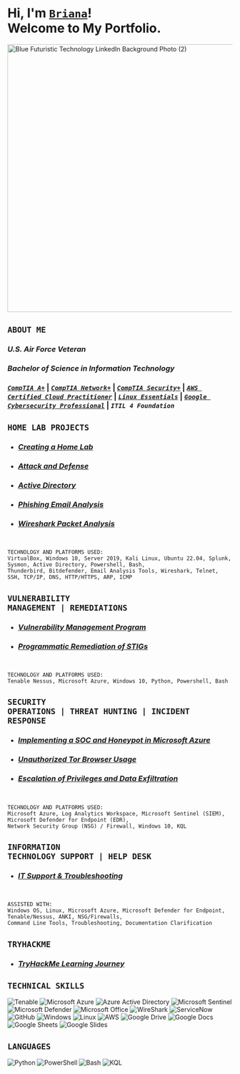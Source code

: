 <h1>Hi, I'm <a href="https://www.linkedin.com/in/brianalwillis/"><code>Briana</code></a>!<br>Welcome to My Portfolio.</h1>

<img width="2000" height="600" alt="Blue Futuristic Technology LinkedIn Background Photo (2)" src="https://github.com/user-attachments/assets/39f05744-86ea-4379-a38a-29a349e6114b" /></br>

## <code>ABOUT ME</code>

### *U.S. Air Force Veteran*
### *Bachelor of Science in Information Technology*
### [*`CompTIA A+`*](https://www.credly.com/earner/earned/badge/b053f3c0-6e80-4d2e-bb8c-f8f4f8172a40) | [*`CompTIA Network+`*](https://www.credly.com/earner/earned/badge/8ca33678-28c0-4119-b5b4-822a320eb803) | [*`CompTIA Security+`*](https://www.credly.com/earner/earned/badge/da5ce54c-26da-4b7e-849b-182c826863c5) | [*`AWS Certified Cloud Practitioner`*](https://www.credly.com/earner/earned/badge/6f187de9-6d92-4634-b4a7-d0c02943d1af) | [*`Linux Essentials`*](https://www.credly.com/earner/earned/badge/043dea14-3383-4b88-86bd-e26f7be1d630) | [*`Google Cybersecurity Professional`*](https://www.credly.com/earner/earned/badge/bbe5b941-760f-4552-803f-c85c04d2a9c9) | *`ITIL 4 Foundation`*

## <code>HOME LAB PROJECTS</code>

- ### [*Creating a Home Lab*](https://github.com/brianalwillis/virtual-home-lab/blob/main/README.md) 
- ### [*Attack and Defense*](https://github.com/brianalwillis/virtual-home-lab/blob/main/attack-defend.md) 
- ### [*Active Directory*](https://github.com/brianalwillis/virtual-home-lab/blob/main/active-directory.md) 
- ### [*Phishing Email Analysis*](https://github.com/brianalwillis/phishing-email-analysis/blob/main/README.md)
- ### [*Wireshark Packet Analysis*](https://github.com/brianalwillis/wireshark-packet-analysis/tree/main)
</br>

```
TECHNOLOGY AND PLATFORMS USED:
VirtualBox, Windows 10, Server 2019, Kali Linux, Ubuntu 22.04, Splunk, Sysmon, Active Directory, Powershell, Bash,
Thunderbird, Bitdefender, Email Analysis Tools, Wireshark, Telnet, SSH, TCP/IP, DNS, HTTP/HTTPS, ARP, ICMP
```

## <code>VULNERABILITY MANAGEMENT | REMEDIATIONS</code>

- ### [*Vulnerability Management Program*](https://github.com/brianalwillis/vulnerability-management-program) 
- ### [*Programmatic Remediation of STIGs*](https://github.com/brianalwillis/programmatic-vulnerability-remediation)
</br>

```
TECHNOLOGY AND PLATFORMS USED:
Tenable Nessus, Microsoft Azure, Windows 10, Python, Powershell, Bash
```

## <code>SECURITY OPERATIONS | THREAT HUNTING | INCIDENT RESPONSE</code>

- ### [*Implementing a SOC and Honeypot in Microsoft Azure*](https://github.com/brianalwillis/soc-honeypot/tree/main)
- ### [*Unauthorized Tor Browser Usage*](https://github.com/brianalwillis/threat-hunting-scenario-tor/blob/main/README.md)
- ### [*Escalation of Privileges and Data Exfiltration*](https://github.com/brianalwillis/incident-response-linux/blob/main/README.md)
</br>

```
TECHNOLOGY AND PLATFORMS USED:
Microsoft Azure, Log Analytics Workspace, Microsoft Sentinel (SIEM), Microsoft Defender for Endpoint (EDR),
Network Security Group (NSG) / Firewall, Windows 10, KQL
```

## <code>INFORMATION TECHNOLOGY SUPPORT | HELP DESK</code>

- ### [*IT Support & Troubleshooting*](https://github.com/brianalwillis/it-support)
</br>

```
ASSISTED WITH:
Windows OS, Linux, Microsoft Azure, Microsoft Defender for Endpoint, Tenable/Nessus, ANKI, NSG/Firewalls,
Command Line Tools, Troubleshooting, Documentation Clarification
```

## <code>TRYHACKME</code>
- ### [*TryHackMe Learning Journey*](https://github.com/brianalwillis/try-hack-me/tree/main)

## <code>TECHNICAL SKILLS</code>

![Tenable](https://img.shields.io/badge/-Tenable-242B75?style=flat-square&logo=Tenable) 
![Microsoft Azure](https://img.shields.io/badge/-Microsoft_Azure-0078D4?style=flat-square&logo=Microsoft_Azure)
![Azure Active Directory](https://img.shields.io/badge/-Azure_Active_Directory-0b7cdf?style=flat-square&logo=Azure_Active_Directory)
![Microsoft Sentinel](https://img.shields.io/badge/-Microsoft_Sentinel-5cb2f1?style=flat-square&logo=Microsoft_Sentinel)
![Microsoft Defender](https://img.shields.io/badge/-Microsoft_Defender-1087da?style=flat-square&logo=Microsoft_Defender)
![Microsoft Office](https://img.shields.io/badge/-Microsoft_Office_365-7557a4?style=flat-square&logo=Microsoft_Office_365)
![WireShark](https://img.shields.io/badge/-WireShark-8abbd4?style=flat-square&logo=WireShark)
![ServiceNow](https://img.shields.io/badge/-ServiceNow-85b7a4?style=flat-square&logo=ServiceNow)
![GitHub](https://img.shields.io/badge/-GitHub-181717?style=flat-square&logo=github)
![Windows](https://img.shields.io/badge/-Windows-0078d7?style=flat-square&logo=Windows)
![Linux](https://img.shields.io/badge/-Linux-FCC624?style=flat-square&logo=linux&logoColor=black)
![AWS](https://img.shields.io/badge/-AWS-1d242e?style=flat-square&logo=AWS)
![Google Drive](https://img.shields.io/badge/-Google_Drive-4285F4?style=flat-square&logo=GoogleDrive&logoColor=white)
![Google Docs](https://img.shields.io/badge/-Google_Docs-4285F4?style=flat-square&logo=GoogleDocs&logoColor=white)
![Google Sheets](https://img.shields.io/badge/-Google_Sheets-34A853?style=flat-square&logo=GoogleSheets&logoColor=white)
![Google Slides](https://img.shields.io/badge/-Google_Slides-FBBC04?style=flat-square&logo=GoogleSlides&logoColor=black)

## <code>LANGUAGES</code>

![Python](https://img.shields.io/badge/-Python-3776AB?style=flat-square&logo=Python&logoColor=white)
![PowerShell](https://img.shields.io/badge/-Powershell-5793fa?style=flat-square&logo=Powershell)
![Bash](https://img.shields.io/badge/-Bash-4EAA25?style=flat-square&logo=gnubash&logoColor=white)
![KQL](https://img.shields.io/badge/-KQL-36336e?style=flat-square&logo=KQL)
